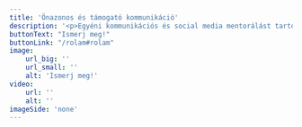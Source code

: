 ```yaml
---
title: 'Önazonos és támogató kommunikáció'
description: '<p>Egyéni kommunikációs és social media mentorálást tartok alkotóknak, művészeknek, egyéni vállalkozóknak, coachoknak, jóga tanároknak... bárkinek, aki úgy érzi elakadt.</p>'
buttonText: "Ismerj meg!"
buttonLink: "/rolam#rolam"
image: 
    url_big: ''
    url_small: ''
    alt: 'Ismerj meg!'
video:
    url: ''
    alt: ''
imageSide: 'none'
---
```



